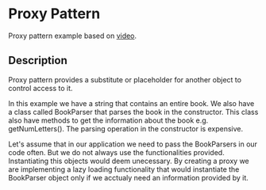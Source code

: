 # Proxy Pattern 

Proxy pattern example based on [video](https://www.youtube.com/watch?v=NwaabHqPHeM).

## Description
Proxy pattern provides a substitute or placeholder for another object to control access to it.

In this example we have a string that contains an entire book. We also have a class called BookParser that parses the book in the constructor. This class also have methods to get the information about the book e.g. getNumLetters(). The parsing operation in the constructor is expensive. 

Let's assume that in our application we need to pass the BookParsers in our code often. But we do not always use the functionalities provided. Instantiating this objects would deem unecessary. By creating a proxy we are implementing a lazy loading functionality that would instantiate the BookParser object only if we acctualy need an information provided by it. 

